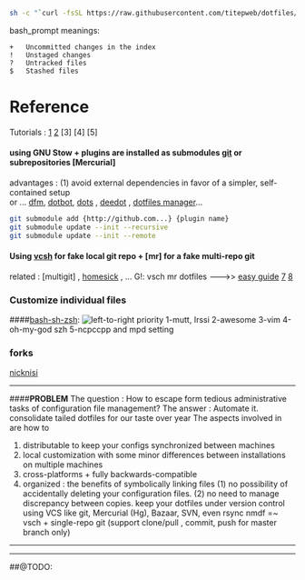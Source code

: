 ```bash
sh -c "`curl -fsSL https://raw.githubusercontent.com/titepweb/dotfiles/master/bin/nmdf`"
```

bash_prompt meanings:
```
+	Uncommitted changes in the index
!	Unstaged changes
?	Untracked files
$	Stashed files
```
Reference
=========
Tutorials : [1] [2] [3] [4] [5]
#### using GNU Stow + plugins are installed as submodules [git] or subrepositories [Mercurial]
advantages : (1) avoid external dependencies in favor of a simpler, self-contained setup  
or ...  [dfm], [dotbot], [dots] , [deedot] , [dotfiles manager]...
```bash
git submodule add {http://github.com...} {plugin name}
git submodule update --init --recursive
git submodule update --init --remote
```
#### Using [vcsh] for fake local git repo + [mr] for a fake multi-repo git 
related : [multigit] , [homesick] ,  ... 
G!: vsch mr dotfiles --->> [easy guide][6] [7] [8]

### Customize individual files
####[bash-sh-zsh]:
![left-to-right priority](http://blog.flowblok.id.au/static/images/shell-startup-actual.png)
1-mutt, Irssi
2-awesome
3-vim
4-oh-my-god szh
5-ncpccpp and mpd setting

### forks 
[nicknisi](https://github.com/nicknisi/dotfiles)

***************************************************
####**PROBLEM**
The question : How to escape form tedious administrative tasks of configuration file management?
The answer :  Automate it.
consolidate tailed dotfiles for our taste over year 
The aspects involved in are how to 
 1. distributable to keep your configs synchronized between machines
 2. local customization with some minor differences between installations on multiple machines
 2. cross-platforms + fully backwards-compatible
 3. organized : 
the benefits of symbolically linking files (1) no possibility of accidentally deleting your configuration files. (2) no need to manage discrepancy between copies.
keep your dotfiles under version control using VCS like git, Mercurial (Hg), Bazaar, SVN, even rsync
nmdf =~ vsch + single-repo git (support clone/pull , commit, push for master branch only) 


***************************************************
[1]: https://dotfiles.github.io/
[2]: https://wiki.archlinux.org/index.php/Dotfiles

[6]: http://www.linuxjournal.com/content/manage-your-configs-vcsh?page=0,2
[7]: https://sumancluster.wordpress.com/2015/05/29/managing-dotfiles-using-vcsh-and-mr/
[8]: http://www.martin-burger.net/blog/unix-shell/manage-dotfiles-quickly-and-effortlessly/

[dfm]: https://github.com/justone/dfm/blob/master/dfm
[git]:
[Mercurial]: 
[Dotbot]: http://www.anishathalye.com/2014/08/03/managing-your-dotfiles/
[dots]: https://github.com/EvanPurkhiser/dots
[deedot]: https://github.com/DeeNewcum/deedot
[dotfiles manager]: https://github.com/tmathmeyer/dotfilesmanager

[vcsh]:
[mr]: 

[homesick]: https://github.com/technicalpickles/homesick
[bash-sh-zsh]:http://blog.flowblok.id.au/2013-02/shell-startup-scripts.html



***********************************************************************************
##@TODO:

